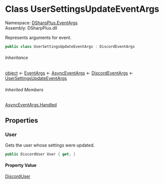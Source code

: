# Class UserSettingsUpdateEventArgs

Namespace: [DSharpPlus.EventArgs](DSharpPlus.EventArgs.md)  
Assembly: DSharpPlus.dll

Represents arguments for <xref href="DSharpPlus.DiscordClient.UserSettingsUpdated" data-throw-if-not-resolved="false"></xref> event.

```csharp
public class UserSettingsUpdateEventArgs : DiscordEventArgs
```

###### Inheritance

[object](https://learn.microsoft.com/dotnet/api/system.object) ← 
[EventArgs](https://learn.microsoft.com/dotnet/api/system.eventargs) ← 
[AsyncEventArgs](DSharpPlus.AsyncEvents.AsyncEventArgs.md) ← 
[DiscordEventArgs](DSharpPlus.EventArgs.DiscordEventArgs.md) ← 
[UserSettingsUpdateEventArgs](DSharpPlus.EventArgs.UserSettingsUpdateEventArgs.md)

###### Inherited Members

[AsyncEventArgs.Handled](DSharpPlus.AsyncEvents.AsyncEventArgs.md\#DSharpPlus\_AsyncEvents\_AsyncEventArgs\_Handled)

## Properties

### <a id="DSharpPlus_EventArgs_UserSettingsUpdateEventArgs_User"></a>User

Gets the user whose settings were updated.

```csharp
public DiscordUser User { get; }
```

#### Property Value

[DiscordUser](DSharpPlus.Entities.DiscordUser.md)

